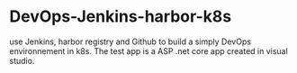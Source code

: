 # DevOps-Jenkins-harbor-k8s
use Jenkins, harbor registry and Github to build a simply DevOps environnement in k8s. The test app is a ASP .net core app created in visual studio.
